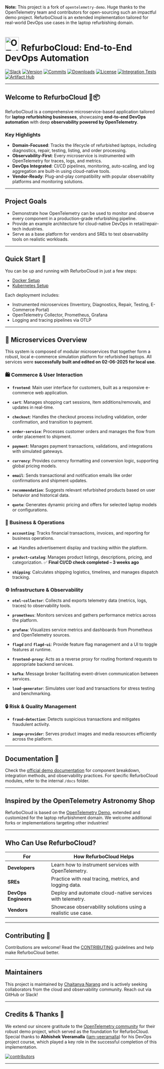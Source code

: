 **Note:** This project is a fork of `opentelemetry-demo`. Huge thanks to the OpenTelemetry team and contributors for open-sourcing such an impactful demo project. RefurboCloud is an extended implementation tailored for real-world DevOps use cases in the laptop refurbishing domain.

<!-- markdownlint-disable-next-line -->
# <img src="https://opentelemetry.io/img/logos/opentelemetry-logo-nav.png" alt="OTel logo" width="45"> RefurboCloud: End-to-End DevOps Automation

[![Slack](https://img.shields.io/badge/slack-@cncf/otel/demo-brightgreen.svg?logo=slack)](https://cloud-native.slack.com/archives/C03B4CWV4DA)
[![Version](https://img.shields.io/github/v/release/open-telemetry/opentelemetry-demo?color=blueviolet)](https://github.com/open-telemetry/opentelemetry-demo/releases)
[![Commits](https://img.shields.io/github/commits-since/open-telemetry/opentelemetry-demo/latest?color=ff69b4&include_prereleases)](https://github.com/open-telemetry/opentelemetry-demo/graphs/commit-activity)
[![Downloads](https://img.shields.io/docker/pulls/otel/demo)](https://hub.docker.com/r/otel/demo)
[![License](https://img.shields.io/badge/License-Apache_2.0-blue.svg?color=red)](https://github.com/open-telemetry/opentelemetry-demo/blob/main/LICENSE)
[![Integration Tests](https://github.com/open-telemetry/opentelemetry-demo/actions/workflows/run-integration-tests.yml/badge.svg)](https://github.com/open-telemetry/opentelemetry-demo/actions/workflows/run-integration-tests.yml)
[![Artifact Hub](https://img.shields.io/endpoint?url=https://artifacthub.io/badge/repository/opentelemetry-demo)](https://artifacthub.io/packages/helm/opentelemetry-helm/opentelemetry-demo)

---

## Welcome to RefurboCloud 🔧📦

RefurboCloud is a comprehensive microservice-based application tailored for **laptop refurbishing businesses**, showcasing **end-to-end DevOps automation** with deep **observability powered by OpenTelemetry**.

### Key Highlights

- **Domain-Focused**: Tracks the lifecycle of refurbished laptops, including diagnostics, repair, testing, listing, and order processing.
- **Observability-First**: Every microservice is instrumented with OpenTelemetry for traces, logs, and metrics.
- **DevOps Integrated**: CI/CD pipelines, monitoring, auto-scaling, and log aggregation are built-in using cloud-native tools.
- **Vendor-Ready**: Plug-and-play compatibility with popular observability platforms and monitoring solutions.

---

## Project Goals

- Demonstrate how OpenTelemetry can be used to monitor and observe every component in a production-grade refurbishing pipeline.
- Provide an example architecture for cloud-native DevOps in retail/repair-tech industries.
- Serve as a base platform for vendors and SREs to test observability tools on realistic workloads.

---

## Quick Start 🚀

You can be up and running with RefurboCloud in just a few steps:

- [Docker Setup](https://opentelemetry.io/docs/demo/docker_deployment/)
- [Kubernetes Setup](https://opentelemetry.io/docs/demo/kubernetes_deployment/)

Each deployment includes:

- Instrumented microservices (Inventory, Diagnostics, Repair, Testing, E-Commerce Portal)
- OpenTelemetry Collector, Prometheus, Grafana
- Logging and tracing pipelines via OTLP

---

## 🧩 Microservices Overview

This system is composed of modular microservices that together form a robust, local e-commerce simulation platform for refurbished laptops.
All services were **successfully built and edited on 02-06-2025 for local use**.

### 🛍️ Commerce & User Interaction

* **`frontend`**:
  Main user interface for customers, built as a responsive e-commerce web application.

* **`cart`**:
  Manages shopping cart sessions, item additions/removals, and updates in real-time.

* **`checkout`**:
  Handles the checkout process including validation, order confirmation, and transition to payment.

* **`order-service`**:
  Processes customer orders and manages the flow from order placement to shipment.

* **`payment`**:
  Manages payment transactions, validations, and integrations with simulated gateways.

* **`currency`**:
  Provides currency formatting and conversion logic, supporting global pricing models.

* **`email`**:
  Sends transactional and notification emails like order confirmations and shipment updates.

* **`recommendation`**:
  Suggests relevant refurbished products based on user behavior and historical data.

* **`quote`**:
  Generates dynamic pricing and offers for selected laptop models or configurations.

### 🧾 Business & Operations

* **`accounting`**:
  Tracks financial transactions, invoices, and reporting for business operations.

* **`ad`**:
  Handles advertisement display and tracking within the platform.

* **`product-catalog`**:
  Manages product listings, descriptions, pricing, and categorization.
  ✅ **Final CI/CD check completed – 3 weeks ago**

* **`shipping`**:
  Calculates shipping logistics, timelines, and manages dispatch tracking.

### ⚙️ Infrastructure & Observability

* **`otel-collector`**:
  Collects and exports telemetry data (metrics, logs, traces) to observability tools.

* **`prometheus`**:
  Monitors services and gathers performance metrics across the platform.

* **`grafana`**:
  Visualizes service metrics and dashboards from Prometheus and OpenTelemetry sources.

* **`flagd`** and **`flagd-ui`**:
  Provide feature flag management and a UI to toggle features at runtime.

* **`frontend-proxy`**:
  Acts as a reverse proxy for routing frontend requests to appropriate backend services.

* **`kafka`**:
  Message broker facilitating event-driven communication between services.

* **`load-generator`**:
  Simulates user load and transactions for stress testing and benchmarking.

### 🔒 Risk & Quality Management

* **`fraud-detection`**:
  Detects suspicious transactions and mitigates fraudulent activity.

* **`image-provider`**:
  Serves product images and media resources efficiently across the platform.

---

## Documentation 📖

Check the [official demo documentation][docs] for component breakdown, integration methods, and observability practices. For specific RefurboCloud modules, refer to the internal `/docs` folder.

---

## Inspired by the OpenTelemetry Astronomy Shop

RefurboCloud is based on the [OpenTelemetry Demo](https://github.com/open-telemetry/opentelemetry-demo), extended and customized for the laptop refurbishment domain. We welcome additional forks or implementations targeting other industries!

---

## Who Can Use RefurboCloud?

| For | How RefurboCloud Helps |
|-----|-------------------------|
| **Developers** | Learn how to instrument services with OpenTelemetry. |
| **SREs** | Practice with real tracing, metrics, and logging data. |
| **DevOps Engineers** | Deploy and automate cloud-native services with telemetry. |
| **Vendors** | Showcase observability solutions using a realistic use case. |

---

## Contributing 🤝

Contributions are welcome! Read the [CONTRIBUTING](CONTRIBUTING.md) guidelines and help make RefurboCloud better.

---

## Maintainers

This project is maintained by [Chaitanya Narang](https://github.com/ChaitanyaNarang28) and is actively seeking collaborators from the cloud and observability community. Reach out via GitHub or Slack!

---

## Credits & Thanks 🎉

We extend our sincere gratitude to the [OpenTelemetry community](https://opentelemetry.io) for their robust demo project, which served as the foundation for RefurboCloud.  
Special thanks to **Abhishek Veeramalla** ([iam-veeramalla](https://github.com/iam-veeramalla)) for his DevOps project course, which played a key role in the successful completion of this implementation.

[![contributors](https://contributors-img.web.app/image?repo=open-telemetry/opentelemetry-demo)](https://github.com/open-telemetry/opentelemetry-demo/graphs/contributors)

---

[docs]: https://opentelemetry.io/docs/demo/
